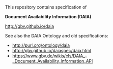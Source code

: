 This repository contains specification of

**Document Availability Information (DAIA)**

<http://gbv.github.io/daia>

See also the DAIA Ontology and old specifications:

* <http://purl.org/ontology/daia>
* <http://gbv.github.io/daiaspec/daia.html>
* <https://www.gbv.de/wikis/cls/DAIA_-_Document_Availability_Information_API>


